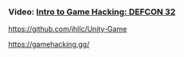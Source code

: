 ### Video: [Intro to Game Hacking: DEFCON 32](https://www.youtube.com/watch?v=Y0O3SHrBFbE)

https://github.com/jhllc/Unity-Game

https://gamehacking.gg/








